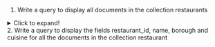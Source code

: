 1. Write a query to display all documents in the collection restaurants
<details>
  <summary>Click to expand!</summary>
  
  `db.restaurants.find();`
</details>
2. Write a query to display the fields restaurant_id, name, borough and cuisine for all the documents in the collection restaurant
